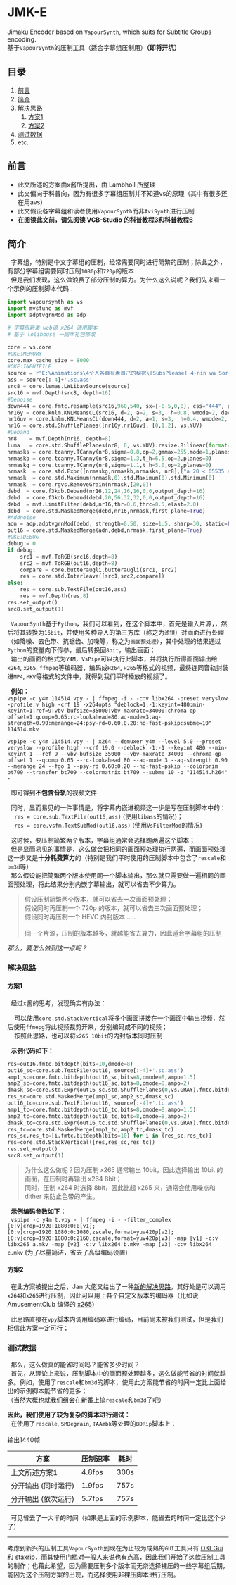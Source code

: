 # JMK-E
Jimaku Encoder based on `VapourSynth`, which suits for Subtitle Groups encoding.<br>
基于`VapourSynth`的压制工具（适合字幕组压制用）**（即将开坑）**

## 目录
1. [前言](#前言)
2. [简介](#简介)
3. [解决思路](#解决思路)
   1. [方案1](#方案1)
   2. [方案2](#方案2)
4. [测试数据](#测试数据)
5. etc.


## 前言
* 此文所述的方案由x酱所提出，由 Lambholl 所整理<br>
* 此文偏向于科普向，因为有很多字幕组压制并不知道vs的原理（其中有很多还在用avs）<br>
* 此文假设各字幕组和读者使用`VapourSynth`而非`AviSynth`进行压制<br>
* **在阅读此文前，请先阅读 VCB-Studio 的[科普教程3](https://vcb-s.com/archives/2726)和[科普教程6](https://vcb-s.com/archives/4738)**

## 简介
&nbsp;&nbsp;字幕组，特别是中文字幕组的压制，经常需要同时进行简繁的压制；除此之外，有部分字幕组需要同时压制`1080p`和`720p`的版本<br>
&nbsp;&nbsp;但是我们发现，这么做浪费了部分压制的算力。为什么这么说呢？我们先来看一个示例的压制脚本代码：
```python
import vapoursynth as vs
import mvsfunc as mvf
import adptvgrnMod as adp

# 字幕组新番 web源 x264 通用脚本
# 基于 lolihouse 一周年礼包修改

core = vs.core
#OKE:MEMORY
core.max_cache_size = 8000
#OKE:INPUTFILE
source = r"E:\Animations\4个人各自有着自己的秘密\[SubsPlease] 4-nin wa Sorezore Uso wo Tsuku - 02 (1080p) [A5D310BC].mkv" # 片源
ass = source[:-4]+'.sc.ass'
src8 = core.lsmas.LWLibavSource(source)
src16 = mvf.Depth(src8, depth=16)
#Denoise
down444 = core.fmtc.resample(src16,960,540, sx=[-0.5,0,0], css="444", planes=[3,2,2], cplace="MPEG2")
nr16y = core.knlm.KNLMeansCL(src16, d=2, a=2, s=3,  h=0.8, wmode=2, device_type="GPU")
nr16uv = core.knlm.KNLMeansCL(down444, d=2, a=1, s=3,  h=0.4, wmode=2, device_type="GPU")
nr16 = core.std.ShufflePlanes([nr16y,nr16uv], [0,1,2], vs.YUV)
#Deband
nr8    = mvf.Depth(nr16, depth=8)
luma   = core.std.ShufflePlanes(nr8, 0, vs.YUV).resize.Bilinear(format=vs.YUV420P8)
nrmasks = core.tcanny.TCanny(nr8,sigma=0.8,op=2,gmmax=255,mode=1,planes=[0,1,2]).std.Expr(["x 7 < 0 65535 ?",""],vs.YUV420P16)
nrmaskb = core.tcanny.TCanny(nr8,sigma=1.3,t_h=6.5,op=2,planes=0)
nrmaskg = core.tcanny.TCanny(nr8,sigma=1.1,t_h=5.0,op=2,planes=0)
nrmask  = core.std.Expr([nrmaskg,nrmaskb,nrmasks, nr8],["a 20 < 65535 a 48 < x 256 * a 96 < y 256 * z ? ? ?",""],vs.YUV420P16)
nrmask  = core.std.Maximum(nrmask,0).std.Maximum(0).std.Minimum(0)
nrmask  = core.rgvs.RemoveGrain(nrmask,[20,0])
debd  = core.f3kdb.Deband(nr16,12,24,16,16,0,0,output_depth=16)
debd  = core.f3kdb.Deband(debd,20,56,32,32,0,0,output_depth=16)
debd  = mvf.LimitFilter(debd,nr16,thr=0.6,thrc=0.5,elast=2.0)
debd  = core.std.MaskedMerge(debd,nr16,nrmask,first_plane=True)
#Addnoise
adn = adp.adptvgrnMod(debd, strength=0.50, size=1.5, sharp=30, static=False, luma_scaling=12, grain_chroma=False)
out16 = core.std.MaskedMerge(adn,debd,nrmask,first_plane=True)
#OKE:DEBUG
debug = 0
if debug:
    src1 = mvf.ToRGB(src16,depth=8)
    src2 = mvf.ToRGB(out16,depth=8)
    compare = core.butteraugli.butteraugli(src1, src2)
    res = core.std.Interleave([src1,src2,compare])
else: 
    res = core.sub.TextFile(out16,ass)
    res = mvf.Depth(res,8)
res.set_output()
src8.set_output(1)
```
&nbsp;&nbsp;`VapourSynth`基于`Python`，我们可以看到，在这个脚本中，首先是输入片源，，然后将其转换为`16bit`，并使用各种导入的第三方库（称之为`滤镜`）对画面进行处理（如降噪、去色带、抗锯齿、加噪等，称之为`画面预处理`），其中处理的结果通过`Python`的变量向下传参，最后转换回`8bit`，输出画面；<br>
&nbsp;&nbsp;输出的画面的格式为`Y4M`，`VsPipe`可以执行此脚本，并将执行所得画面输出给`x264`, `x265`, `ffmpeg`等编码器，编码成`H264`, `H265`等格式的视频，最终连同音轨封装进`MP4`, `MKV`等格式的文件中，就得到我们平时播放的视频了。

&nbsp;&nbsp;**例如：**<br>
`vspipe -c y4m 114514.vpy - | ffmpeg -i - -c:v libx264 -preset veryslow -profile:v high -crf 19 -x264opts "deblock=1,-1:keyint=480:min-keyint=1:ref=9:vbv-bufsize=35000:vbv-maxrate=34000:chroma-qp-offset=1:qcomp=0.65:rc-lookahead=80:aq-mode=3:aq-strength=0.90:merange=24:psy-rd=0.60,0.20:no-fast-pskip:subme=10" 114514.mkv`

`vspipe -c y4m 114514.vpy - | x264 --demuxer y4m --level 5.0 --preset veryslow --profile high --crf 19.0 --deblock -1:-1 --keyint 480 --min-keyint 1 --ref 9 --vbv-bufsize 35000 --vbv-maxrate 34000 --chroma-qp-offset 1 --qcomp 0.65 --rc-lookahead 80 --aq-mode 3 --aq-strength 0.90 --merange 24 --fgo 1 --psy-rd 0.60:0.20 --no-fast-pskip --colorprim bt709 --transfer bt709 --colormatrix bt709 --subme 10 -o "114514.h264" -`

&nbsp;&nbsp;即可得到**不包含音轨**的视频文件
  
&nbsp;&nbsp;同时，显而易见的一件事情是，将字幕内嵌进视频这一步是写在压制脚本中的：<br>
&nbsp;&nbsp;&nbsp;&nbsp;`res = core.sub.TextFile(out16,ass)` (使用`libass`的情况)；<br>
&nbsp;&nbsp;&nbsp;&nbsp;`res = core.vsfm.TextSubMod(out16,ass)` (使用`VsFilterMod`的情况)


&nbsp;&nbsp;这时候，要压制简繁两个版本，字幕组通常会选择跑两遍这个脚本；<br>
&nbsp;&nbsp;但是显而易见的事情是，这么做会把相同的画面预处理执行两遍，而画面预处理这一步又是**十分耗费算力**的（特别是我们平时使用的压制脚本中包含了`rescale`和`bm3d`等）<br>
&nbsp;&nbsp;那么假设能把简繁两个版本使用同一个脚本输出，那么就只需要做一遍相同的画面预处理，将此结果分别内嵌字幕输出，就可以省去不少算力。<br>
> 假设压制简繁两个版本，就可以省去一次画面预处理；<br>
> 假设同时再压制一个 720p 的版本，就可以省去三次画面预处理；<br>
> 假设同时再压制一个 HEVC 内封版本……<br><br>
> 同一个片源，压制的版本越多，就越能省去算力，因此适合字幕组的压制

*那么，要怎么做到这一点呢？*

### 解决思路

#### 方案1
&nbsp;&nbsp;经过x酱的思考，发现确实有办法：

&nbsp;&nbsp;&nbsp;&nbsp;可以使用`core.std.StackVertical`将多个画面拼接在一个画面中输出视频，然后使用`ffmepg`将此视频裁剪开来，分别编码成不同的视频；<br>
&nbsp;&nbsp;&nbsp;&nbsp;按照此思路，也可以将`x265 10bit`的内封版本同时压制

&nbsp;&nbsp;**示例代码如下：**
```python
res=out16.fmtc.bitdepth(bits=10,dmode=8)
out16_sc=core.sub.TextFile(out16, source[:-4]+'.sc.ass')
amp1_sc=core.fmtc.bitdepth(out16_sc,bits=8,dmode=8,ampo=1.5)
amp2_sc=core.fmtc.bitdepth(out16_sc,bits=8,dmode=8,ampo=2)
dmask_sc=core.std.Expr(out16_sc.std.ShufflePlanes(0,vs.GRAY).fmtc.bitdepth(bits=8),'x 100 > 0 255 ?')
res_sc=core.std.MaskedMerge(amp1_sc,amp2_sc,dmask_sc)
out16_tc=core.sub.TextFile(out16, source[:-4]+'.tc.ass')
amp1_tc=core.fmtc.bitdepth(out16_tc,bits=8,dmode=8,ampo=1.5)
amp2_tc=core.fmtc.bitdepth(out16_tc,bits=8,dmode=8,ampo=2)
dmask_tc=core.std.Expr(out16_tc.std.ShufflePlanes(0,vs.GRAY).fmtc.bitdepth(bits=8),'x 100 > 0 255 ?')
res_tc=core.std.MaskedMerge(amp1_tc,amp2_tc,dmask_tc)
res_sc,res_tc=[i.fmtc.bitdepth(bits=10) for i in (res_sc,res_tc)]
res=core.std.StackVertical([res,res_sc,res_tc])
res.set_output()
src8.set_output(1)
```
> 为什么这么做呢？因为压制 x265 通常输出 10bit，因此选择输出 10bit 的画面，在压制时再输出 x264 8bit；<br>
> 同时，压制 x264 时选择 8bit，因此比起 x265 来，通常会使用噪点和 dither 来防止色带的产生。

&nbsp;&nbsp;**示例编码参数如下：**<br>
&nbsp;&nbsp;`vspipe -c y4m t.vpy - | ffmpeg -i - -filter_complex [0:v]crop=1920:1080:0:0[v1];[0:v]crop=1920:1080:0:1080,zscale,format=yuv420p[v2];[0:v]crop=1920:1080:0:2160,zscale,format=yuv420p[v3] -map [v1] -c:v libx265 a.mkv -map [v2] -c:v libx264 b.mkv -map [v3] -c:v libx264 c.mkv` (为了尽量简洁，省去了高级编码设置)

#### 方案2
&nbsp;&nbsp;在此方案被提出之后，Jan 大佬又给出了一种[新的解决思路](https://www.skyey2.com/forum.php?mod=viewthread&tid=38690)，其好处是可以调用`x264`和`x265`进行压制，因此可以用上各个自定义版本的编码器（比如说 AmusementClub 编译的 [x265](https://github.com/AmusementClub/x265/releases)）

&nbsp;&nbsp;此思路直接在`vpy`脚本内调用编码器进行编码，目前尚未被我们测试，但是我们相信此方案一定可行；

### 测试数据
&nbsp;&nbsp;那么，这么做真的能省时间吗？能省多少时间？<br>
&nbsp;&nbsp;首先，从理论上来说，压制脚本中的画面预处理越多，这么做能节省的时间就越多。例如，使用了`rescale`和`bm3d`的脚本，使用此方案能节省的时间一定比上面给出的示例脚本能节省的更多；<br>
（当然大概也就我们组会在新番上搞`rescale`和`bm3d`了吧）

**因此，我们使用了较为复杂的脚本进行测试：**<br>
&nbsp;&nbsp;在使用了`rescale`, `SMDegrain`, `TAAmbk`等处理的`BDRip`脚本上：<br>
<br>输出1440帧

| 方案               | 压制速率 | 耗时 |
| ----------------- | ------ | ---- | 
| 上文所述方案1      | 4.8fps | 300s |
| 分开输出 (同时运行) | 1.9fps | 757s |
| 分开输出 (依次运行) | 5.7fps | 757s |

&nbsp;&nbsp;可见省去了一大半的时间（如果是上面的示例脚本，能省去的时间一定比这个少了）<br>

---

考虑到新兴的压制工具`VapourSynth`到现在为止较为成熟的`GUI`工具只有 [OKEGui](https://github.com/vcb-s/OKEGui) 和 [staxrip](https://github.com/staxrip/staxrip)，而其使用门槛对一般人来说也有点高，因此我们开始了这款压制工具的制作；也藉此希望，因为需要压制多个版本而无奈选择裸压的一些字幕组后期，能因为这个压制方案的出现，而选择使用非裸压脚本进行压制。
